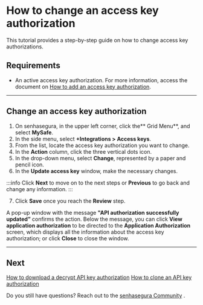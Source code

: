 # How to change an access key authorization

This tutorial provides a step-by-step guide on how to change access key authorizations.

## Requirements

* An active access key authorization. For more information, access the document on [How to add an access key authorization](/v3-32/docs/mysafe-how-to-add-an-access-key-authorization).

***
## Change an access key authorization 

1. On senhasegura, in the upper left corner, click the** Grid Menu**, and select **MySafe**.
2. In the side menu, select **+Integrations > Access keys**.
3. From the list, locate the access key authorization you want to change.
4. In the **Action** column, click the three vertical dots icon.
5. In the drop-down menu, select **Change**, represented by a paper and pencil icon.
6. In the **Update access key** window, make the necessary changes.

:::info
Click **Next** to move on to the next steps or **Previous** to go back and change any information.
:::

7. Click **Save** once you reach the **Review** step.

A pop-up window with the message **"API authorization successfully updated”** confirms the action. Below the message, you can click **View application authorization** to be directed to the **Application Authorization** screen, which displays all the information about the access key authorization; or click **Close** to close the window.

***

## Next
[How to download a decrypt API key authorization](/v3-32/docs/mysafe-how-to-download-a-decrypted-access-key-authorization)
[How to clone an API key authorization](/v3-32/docs/mysafe-how-to-clone-an-access-key-authorization)

Do you still have questions? Reach out to the [senhasegura Community](https://community.senhasegura.io/) .